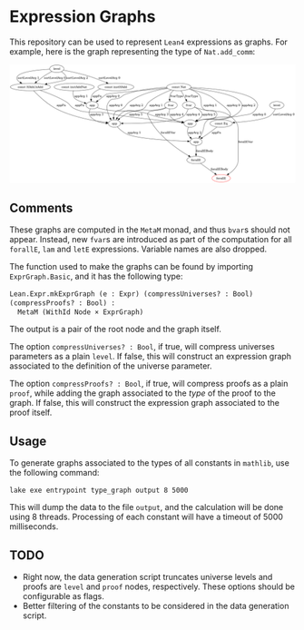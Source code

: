 # Expression Graphs

This repository can be used to represent `Lean4` expressions as graphs.
For example, here is the graph representing the type of `Nat.add_comm`:

![Nat.add_comm](graph.png)

## Comments

These graphs are computed in the `MetaM` monad, and thus `bvar`s should not appear.
Instead, new `fvar`s are introduced as part of the computation for all `forallE`, `lam` and `letE` expressions.
Variable names are also dropped.

The function used to make the graphs can be found by importing `ExprGraph.Basic`, and it has the following type:
```lean
Lean.Expr.mkExprGraph (e : Expr) (compressUniverses? : Bool) (compressProofs? : Bool) : 
  MetaM (WithId Node × ExprGraph) 
```
The output is a pair of the root node and the graph itself.

The option `compressUniverses? : Bool`, if true, will compress universes parameters as a plain `level`.
If false, this will construct an expression graph associated to the definition of the universe parameter. 

The option `compressProofs? : Bool`, if true, will compress proofs as a plain `proof`, while adding the graph associated to the *type* of the proof to the graph. 
If false, this will construct the expression graph associated to the proof itself.

## Usage

To generate graphs associated to the types of all constants in `mathlib`, use the following command:
```lean
lake exe entrypoint type_graph output 8 5000
```
This will dump the data to the file `output`, and the calculation will be done using 8 threads.
Processing of each constant will have a timeout of 5000 milliseconds.

## TODO

- Right now, the data generation script truncates universe levels and proofs are `level` and `proof` nodes, respectively.
  These options should be configurable as flags.
- Better filtering of the constants to be considered in the data generation script.
